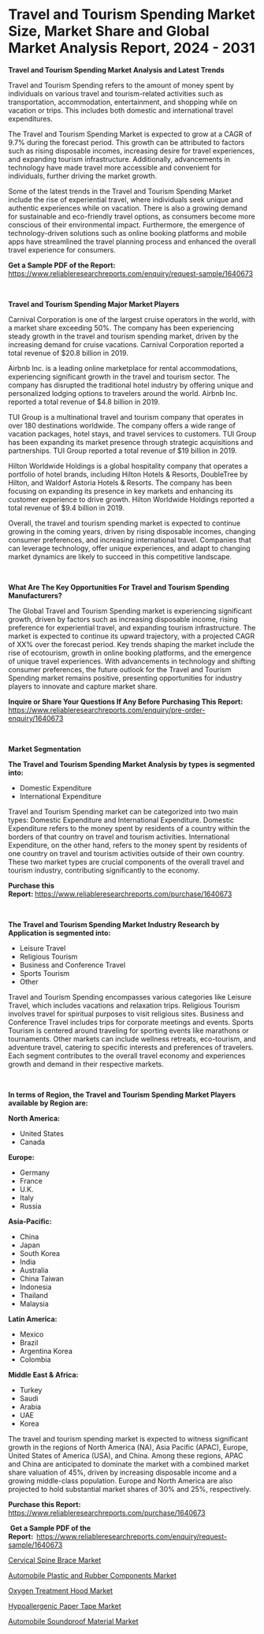 <p><h1>Travel and Tourism Spending Market Size, Market Share and Global Market Analysis Report, 2024 - 2031</h1></p><p><strong>Travel and Tourism Spending Market Analysis and Latest Trends</strong></p>
<p><p>Travel and Tourism Spending refers to the amount of money spent by individuals on various travel and tourism-related activities such as transportation, accommodation, entertainment, and shopping while on vacation or trips. This includes both domestic and international travel expenditures.</p><p>The Travel and Tourism Spending Market is expected to grow at a CAGR of 9.7% during the forecast period. This growth can be attributed to factors such as rising disposable incomes, increasing desire for travel experiences, and expanding tourism infrastructure. Additionally, advancements in technology have made travel more accessible and convenient for individuals, further driving the market growth.</p><p>Some of the latest trends in the Travel and Tourism Spending Market include the rise of experiential travel, where individuals seek unique and authentic experiences while on vacation. There is also a growing demand for sustainable and eco-friendly travel options, as consumers become more conscious of their environmental impact. Furthermore, the emergence of technology-driven solutions such as online booking platforms and mobile apps have streamlined the travel planning process and enhanced the overall travel experience for consumers.</p></p>
<p><strong>Get a Sample PDF of the Report:&nbsp;</strong> <a href="https://www.reliableresearchreports.com/enquiry/request-sample/1640673">https://www.reliableresearchreports.com/enquiry/request-sample/1640673</a></p>
<p>&nbsp;</p>
<p><strong>Travel and Tourism Spending Major Market Players</strong></p>
<p><p>Carnival Corporation is one of the largest cruise operators in the world, with a market share exceeding 50%. The company has been experiencing steady growth in the travel and tourism spending market, driven by the increasing demand for cruise vacations. Carnival Corporation reported a total revenue of $20.8 billion in 2019.</p><p>Airbnb Inc. is a leading online marketplace for rental accommodations, experiencing significant growth in the travel and tourism sector. The company has disrupted the traditional hotel industry by offering unique and personalized lodging options to travelers around the world. Airbnb Inc. reported a total revenue of $4.8 billion in 2019.</p><p>TUI Group is a multinational travel and tourism company that operates in over 180 destinations worldwide. The company offers a wide range of vacation packages, hotel stays, and travel services to customers. TUI Group has been expanding its market presence through strategic acquisitions and partnerships. TUI Group reported a total revenue of $19 billion in 2019.</p><p>Hilton Worldwide Holdings is a global hospitality company that operates a portfolio of hotel brands, including Hilton Hotels & Resorts, DoubleTree by Hilton, and Waldorf Astoria Hotels & Resorts. The company has been focusing on expanding its presence in key markets and enhancing its customer experience to drive growth. Hilton Worldwide Holdings reported a total revenue of $9.4 billion in 2019.</p><p>Overall, the travel and tourism spending market is expected to continue growing in the coming years, driven by rising disposable incomes, changing consumer preferences, and increasing international travel. Companies that can leverage technology, offer unique experiences, and adapt to changing market dynamics are likely to succeed in this competitive landscape.</p></p>
<p>&nbsp;</p>
<p><strong>What Are The Key Opportunities For Travel and Tourism Spending Manufacturers?</strong></p>
<p><p>The Global Travel and Tourism Spending market is experiencing significant growth, driven by factors such as increasing disposable income, rising preference for experiential travel, and expanding tourism infrastructure. The market is expected to continue its upward trajectory, with a projected CAGR of XX% over the forecast period. Key trends shaping the market include the rise of ecotourism, growth in online booking platforms, and the emergence of unique travel experiences. With advancements in technology and shifting consumer preferences, the future outlook for the Travel and Tourism Spending market remains positive, presenting opportunities for industry players to innovate and capture market share.</p></p>
<p><strong>Inquire or Share Your Questions If Any Before Purchasing This Report:</strong> <a href="https://www.reliableresearchreports.com/enquiry/pre-order-enquiry/1640673">https://www.reliableresearchreports.com/enquiry/pre-order-enquiry/1640673</a></p>
<p>&nbsp;</p>
<p><strong>Market Segmentation</strong></p>
<p><strong>The Travel and Tourism Spending Market Analysis by types is segmented into:</strong></p>
<p><ul><li>Domestic Expenditure</li><li>International Expenditure</li></ul></p>
<p><p>Travel and Tourism Spending market can be categorized into two main types: Domestic Expenditure and International Expenditure. Domestic Expenditure refers to the money spent by residents of a country within the borders of that country on travel and tourism activities. International Expenditure, on the other hand, refers to the money spent by residents of one country on travel and tourism activities outside of their own country. These two market types are crucial components of the overall travel and tourism industry, contributing significantly to the economy.</p></p>
<p><strong>Purchase this Report:&nbsp;</strong><a href="https://www.reliableresearchreports.com/purchase/1640673">https://www.reliableresearchreports.com/purchase/1640673</a></p>
<p>&nbsp;</p>
<p><strong>The Travel and Tourism Spending Market Industry Research by Application is segmented into:</strong></p>
<p><ul><li>Leisure Travel</li><li>Religious Tourism</li><li>Business and Conference Travel</li><li>Sports Tourism</li><li>Other</li></ul></p>
<p><p>Travel and Tourism Spending encompasses various categories like Leisure Travel, which includes vacations and relaxation trips. Religious Tourism involves travel for spiritual purposes to visit religious sites. Business and Conference Travel includes trips for corporate meetings and events. Sports Tourism is centered around traveling for sporting events like marathons or tournaments. Other markets can include wellness retreats, eco-tourism, and adventure travel, catering to specific interests and preferences of travelers. Each segment contributes to the overall travel economy and experiences growth and demand in their respective markets.</p></p>
<p>&nbsp;</p>
<p><strong>In terms of Region, the Travel and Tourism Spending Market Players available by Region are:</strong></p>
<p>
    <p> <strong> North America: </strong>
        <ul>
            <li>United States</li>
            <li>Canada</li>
        </ul>
        </p> 
    <p> <strong> Europe: </strong>
        <ul>
            <li>Germany</li>
            <li>France</li>
            <li>U.K.</li>
            <li>Italy</li>
            <li>Russia</li>
        </ul>
        </p> 
    <p> <strong> Asia-Pacific: </strong>
        <ul>
            <li>China</li>
            <li>Japan</li>
            <li>South Korea</li>
            <li>India</li>
            <li>Australia</li>
            <li>China Taiwan</li>
            <li>Indonesia</li>
            <li>Thailand</li>
            <li>Malaysia</li>
        </ul>
        </p> 
    <p> <strong> Latin America: </strong>
        <ul>
            <li>Mexico</li>
            <li>Brazil</li>
            <li>Argentina Korea</li>
            <li>Colombia</li>
        </ul>
        </p> 
    <p> <strong> Middle East & Africa: </strong>
        <ul>
            <li>Turkey</li>
            <li>Saudi</li>
            <li>Arabia</li>
            <li>UAE</li>
            <li>Korea</li>
        </ul>
    </p>
    </p>
<p><p>The travel and tourism spending market is expected to witness significant growth in the regions of North America (NA), Asia Pacific (APAC), Europe, United States of America (USA), and China. Among these regions, APAC and China are anticipated to dominate the market with a combined market share valuation of 45%, driven by increasing disposable income and a growing middle-class population. Europe and North America are also projected to hold substantial market shares of 30% and 25%, respectively.</p></p>
<p><strong>Purchase this Report: </strong><a href="https://www.reliableresearchreports.com/purchase/1640673">https://www.reliableresearchreports.com/purchase/1640673</a></p>
<p>&nbsp;<strong>Get a Sample PDF of the Report:&nbsp;&nbsp;</strong><a href="https://www.reliableresearchreports.com/enquiry/request-sample/1640673">https://www.reliableresearchreports.com/enquiry/request-sample/1640673</a></p>
<p><strong></strong></p>
<p><p><a href="https://medium.com/@larrytran2023/cervical-spine-brace-market-furnishes-information-on-market-share-market-trends-and-market-growth-e515a0d7bcf8">Cervical Spine Brace Market</a></p><p><a href="https://github.com/rahu1503/Market-Research-Report-List-2/blob/main/automobile-plastic-and-rubber-components-market.md">Automobile Plastic and Rubber Components Market</a></p><p><a href="https://medium.com/@larrytran2023/oxygen-treatment-hood-market-size-reveals-the-best-marketing-channels-in-global-industry-6cd1b43482c9">Oxygen Treatment Hood Market</a></p><p><a href="https://medium.com/p/c4150817f56d/edit">Hypoallergenic Paper Tape Market</a></p><p><a href="https://github.com/Chiragrp22/Market-Research-Report-List-3/blob/main/automobile-soundproof-material-market.md">Automobile Soundproof Material Market</a></p></p>